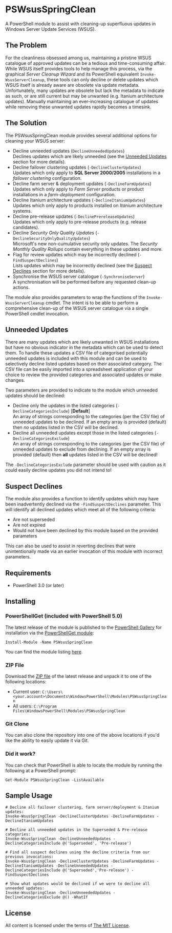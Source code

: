 PSWsusSpringClean
=================

A PowerShell module to assist with cleaning-up superfluous updates in Windows Server Update Services (WSUS).

The Problem
-----------

For the cleanliness obsessed among us, maintaining a pristine WSUS catalogue of approved updates can be a tedious and time-consuming affair. While WSUS itself provides tools to help manage this process, via the graphical *Server Cleanup Wizard* and its PowerShell equivalent `Invoke-WsusServerCleanup`, these tools can only decline or delete updates which WSUS itself is already aware are obsolete via update metadata. Unfortunately, many updates are obsolete but lack the metadata to indicate as such, or are still current but may be unwanted (e.g. Itanium architecture updates). Manually maintaining an ever-increasing catalogue of updates while removing these unwanted updates rapidly becomes a timesink.

The Solution
------------

The PSWsusSpringClean module provides several additional options for cleaning your WSUS server:

- Decline unneeded updates (`DeclineUnneededUpdates`)  
  Declines updates which are likely unneeded (see the [Unneeded Updates](#unneeded-updates) section for more details).
- Decline failover clustering updates (`-DeclineClusterUpdates`)  
  Updates which only apply to **SQL Server 2000/2005** installations in a *failover clustering* configuration.
- Decline farm server & deployment updates (`-DeclineFarmUpdates`)  
  Updates which only apply to *Farm Server* products or product installations in a *farm-deployment* configuration.
- Decline Itanium architecture updates (`-DeclineItaniumUpdates`)  
  Updates which only apply to products installed on *Itanium* architecture systems.
- Decline pre-release updates (`-DeclinePrereleaseUpdates`)  
  Updates which only apply to pre-release products (e.g. release candidates).
- Decline *Security Only Quality Updates* (`-DeclineSecurityOnlyQualityUpdates`)  
  Microsoft's new non-cumulative security only updates. The *Security Monthly Quality Rollups* contain everything in these updates and more.
- Flag for review updates which may be incorrectly declined (`-FindSuspectDeclines`)  
  Lists updates which may be incorrectly declined (see the [Suspect Declines](#suspect-declines) section for more details).
- Synchronise the WSUS server catalogue (`-SynchroniseServer`)  
  A synchronisation will be performed before any requested clean-up actions.

The module also provides parameters to wrap the functions of the `Invoke-WsusServerCleanup` cmdlet. The intent is to be able to perform a comprehensive clean-up of the WSUS server catalogue via a single PowerShell cmdlet invocation.

## Unneeded Updates

There are many updates which are likely unwanted in WSUS installations but have no obvious indicator in the metadata which can be used to detect them. To handle these updates a CSV file of categorised potentially unneeded updates is included with this module and can be used to selectively decline listed updates based on their associated category. The CSV file can be easily imported into a spreadsheet application of your choice to review the provided categories and associated updates or make changes.

Two parameters are provided to indicate to the module which unneeded updates should be declined:

- Decline only the updates in the listed categories (`-DeclineCategoriesInclude`) [**Default**]  
  An array of strings corresponding to the categories (per the CSV file) of unneeded updates to be declined. If an empty array is provided (default) then *no* updates listed in the CSV will be declined.
- Decline all unneeded updates except those in the listed categories (`-DeclineCategoriesExclude`)  
  An array of strings corresponding to the categories (per the CSV file) of unneeded updates to exclude from declining. If an empty array is provided (default) then **all** updates listed in the CSV will be declined!

The `-DeclineCategoriesExclude` parameter should be used with caution as it could easily decline updates you did not intend to!

## Suspect Declines

The module also provides a function to identify updates which may have been inadvertently declined via the `-FindSuspectDeclines` parameter. This will identify all declined updates which meet all of the following criteria:

- Are not superseded
- Are not expired
- Would not have been declined by this module based on the provided parameters

This can also be used to assist in reverting declines that were unintentionally made via an earlier invocation of this module with incorrect parameters.

Requirements
------------

- PowerShell 3.0 (or later)

Installing
----------

### PowerShellGet (included with PowerShell 5.0)

The latest release of the module is published to the [PowerShell Gallery](https://www.powershellgallery.com/) for installation via the [PowerShellGet module](https://www.powershellgallery.com/GettingStarted):

```posh
Install-Module -Name PSWsusSpringClean
```

You can find the module listing [here](https://www.powershellgallery.com/packages/PSWsusSpringClean).

### ZIP File

Download the [ZIP file](https://github.com/ralish/PSWsusSpringClean/archive/stable.zip) of the latest release and unpack it to one of the following locations:

- Current user: `C:\Users\<your.account>\Documents\WindowsPowerShell\Modules\PSWsusSpringClean`
- All users: `C:\Program Files\WindowsPowerShell\Modules\PSWsusSpringClean`

### Git Clone

You can also clone the repository into one of the above locations if you'd like the ability to easily update it via Git.

### Did it work?

You can check that PowerShell is able to locate the module by running the following at a PowerShell prompt:

```posh
Get-Module PSWsusSpringClean -ListAvailable
```

Sample Usage
------------

```posh
# Decline all failover clustering, farm server/deployment & Itanium updates:
Invoke-WsusSpringClean -DeclineClusterUpdates -DeclineFarmUpdates -DeclineItaniumUpdates

# Decline all unneeded updates in the Superseded & Pre-release categories:
Invoke-WsusSpringClean -DeclineUnneededUpdates -DeclineCategoriesInclude @('Superseded', 'Pre-release')

# Find all suspect declines using the decline criteria from our previous invocations:
Invoke-WsusSpringClean -DeclineClusterUpdates -DeclineFarmUpdates -DeclineItaniumUpdates -DeclineUnneededUpdates -DeclineCategoriesInclude @('Superseded','Pre-release') -FindSuspectDeclines

# Show what updates would be declined if we were to decline all unneeded updates:
Invoke-WsusSpringClean -DeclineUnneededUpdates -DeclineCategoriesExclude @() -WhatIf
```

License
-------

All content is licensed under the terms of [The MIT License](LICENSE).